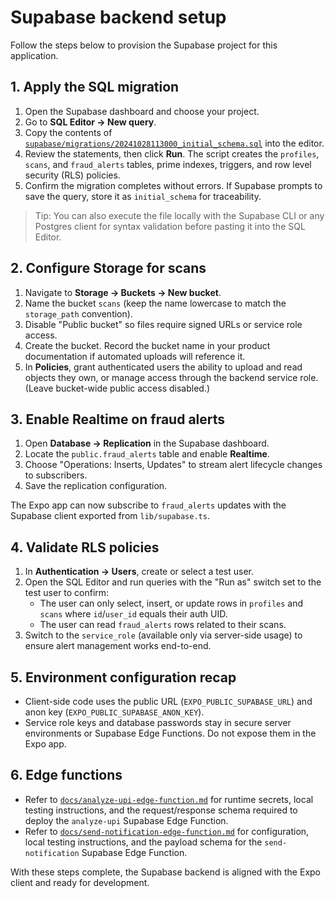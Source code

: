 # Supabase backend setup

Follow the steps below to provision the Supabase project for this application.

## 1. Apply the SQL migration

1. Open the Supabase dashboard and choose your project.
2. Go to **SQL Editor → New query**.
3. Copy the contents of [`supabase/migrations/20241028113000_initial_schema.sql`](../supabase/migrations/20241028113000_initial_schema.sql) into the editor.
4. Review the statements, then click **Run**. The script creates the `profiles`, `scans`, and `fraud_alerts` tables, prime indexes, triggers, and row level security (RLS) policies.
5. Confirm the migration completes without errors. If Supabase prompts to save the query, store it as `initial_schema` for traceability.

> Tip: You can also execute the file locally with the Supabase CLI or any Postgres client for syntax validation before pasting it into the SQL Editor.

## 2. Configure Storage for scans

1. Navigate to **Storage → Buckets → New bucket**.
2. Name the bucket `scans` (keep the name lowercase to match the `storage_path` convention).
3. Disable "Public bucket" so files require signed URLs or service role access.
4. Create the bucket. Record the bucket name in your product documentation if automated uploads will reference it.
5. In **Policies**, grant authenticated users the ability to upload and read objects they own, or manage access through the backend service role. (Leave bucket-wide public access disabled.)

## 3. Enable Realtime on fraud alerts

1. Open **Database → Replication** in the Supabase dashboard.
2. Locate the `public.fraud_alerts` table and enable **Realtime**.
3. Choose "Operations: Inserts, Updates" to stream alert lifecycle changes to subscribers.
4. Save the replication configuration.

The Expo app can now subscribe to `fraud_alerts` updates with the Supabase client exported from `lib/supabase.ts`.

## 4. Validate RLS policies

1. In **Authentication → Users**, create or select a test user.
2. Open the SQL Editor and run queries with the "Run as" switch set to the test user to confirm:
   - The user can only select, insert, or update rows in `profiles` and `scans` where `id`/`user_id` equals their auth UID.
   - The user can read `fraud_alerts` rows related to their scans.
3. Switch to the `service_role` (available only via server-side usage) to ensure alert management works end-to-end.

## 5. Environment configuration recap

- Client-side code uses the public URL (`EXPO_PUBLIC_SUPABASE_URL`) and anon key (`EXPO_PUBLIC_SUPABASE_ANON_KEY`).
- Service role keys and database passwords stay in secure server environments or Supabase Edge Functions. Do not expose them in the Expo app.

## 6. Edge functions

- Refer to [`docs/analyze-upi-edge-function.md`](./analyze-upi-edge-function.md) for runtime secrets, local testing instructions, and the request/response schema required to deploy the `analyze-upi` Supabase Edge Function.
- Refer to [`docs/send-notification-edge-function.md`](./send-notification-edge-function.md) for configuration, local testing instructions, and the payload schema for the `send-notification` Supabase Edge Function.

With these steps complete, the Supabase backend is aligned with the Expo client and ready for development.

